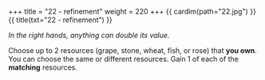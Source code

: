 +++
title = "22 - refinement"
weight = 220
+++
{{ cardim(path="22.jpg") }}
{{ title(txt="22 - refinement") }}

*In the right hands, anything can double its value.*

Choose up to 2 resources (grape, stone, wheat, fish, or rose)
that **you own**. You can choose the same or different resources.
Gain 1 of each of the **matching** resources.
